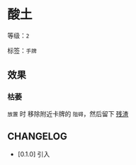 # 酸土

等级：`2`

标签：`手牌`

## 效果

### 枯萎

`放置` 时 移除附近卡牌的 `阻碍`，然后留下 [残渣](残渣.md)

## CHANGELOG

- [0.1.0] 引入
